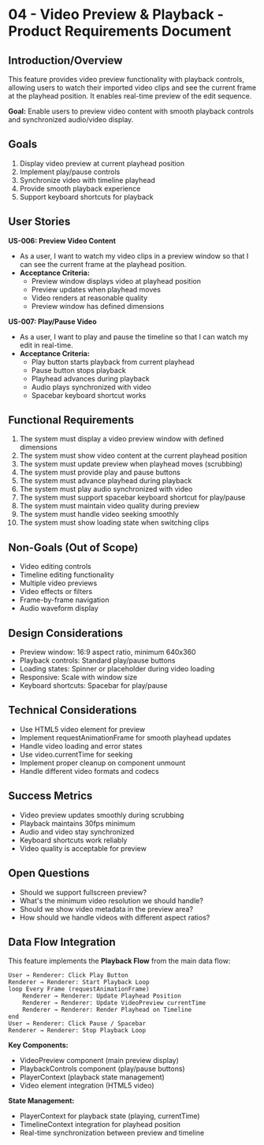 # 04 - Video Preview & Playback - Product Requirements Document

## Introduction/Overview

This feature provides video preview functionality with playback controls, allowing users to watch their imported video clips and see the current frame at the playhead position. It enables real-time preview of the edit sequence.

**Goal:** Enable users to preview video content with smooth playback controls and synchronized audio/video display.

## Goals

1. Display video preview at current playhead position
2. Implement play/pause controls
3. Synchronize video with timeline playhead
4. Provide smooth playback experience
5. Support keyboard shortcuts for playback

## User Stories

**US-006: Preview Video Content**
- As a user, I want to watch my video clips in a preview window so that I can see the current frame at the playhead position.
- **Acceptance Criteria:**
  - Preview window displays video at playhead position
  - Preview updates when playhead moves
  - Video renders at reasonable quality
  - Preview window has defined dimensions

**US-007: Play/Pause Video**
- As a user, I want to play and pause the timeline so that I can watch my edit in real-time.
- **Acceptance Criteria:**
  - Play button starts playback from current playhead
  - Pause button stops playback
  - Playhead advances during playback
  - Audio plays synchronized with video
  - Spacebar keyboard shortcut works

## Functional Requirements

1. The system must display a video preview window with defined dimensions
2. The system must show video content at the current playhead position
3. The system must update preview when playhead moves (scrubbing)
4. The system must provide play and pause buttons
5. The system must advance playhead during playback
6. The system must play audio synchronized with video
7. The system must support spacebar keyboard shortcut for play/pause
8. The system must maintain video quality during preview
9. The system must handle video seeking smoothly
10. The system must show loading state when switching clips

## Non-Goals (Out of Scope)

- Video editing controls
- Timeline editing functionality
- Multiple video previews
- Video effects or filters
- Frame-by-frame navigation
- Audio waveform display

## Design Considerations

- Preview window: 16:9 aspect ratio, minimum 640x360
- Playback controls: Standard play/pause buttons
- Loading states: Spinner or placeholder during video loading
- Responsive: Scale with window size
- Keyboard shortcuts: Spacebar for play/pause

## Technical Considerations

- Use HTML5 video element for preview
- Implement requestAnimationFrame for smooth playhead updates
- Handle video loading and error states
- Use video.currentTime for seeking
- Implement proper cleanup on component unmount
- Handle different video formats and codecs

## Success Metrics

- Video preview updates smoothly during scrubbing
- Playback maintains 30fps minimum
- Audio and video stay synchronized
- Keyboard shortcuts work reliably
- Video quality is acceptable for preview

## Open Questions

- Should we support fullscreen preview?
- What's the minimum video resolution we should handle?
- Should we show video metadata in the preview area?
- How should we handle videos with different aspect ratios?

## Data Flow Integration

This feature implements the **Playback Flow** from the main data flow:

```
User → Renderer: Click Play Button
Renderer → Renderer: Start Playback Loop
loop Every Frame (requestAnimationFrame)
    Renderer → Renderer: Update Playhead Position
    Renderer → Renderer: Update VideoPreview currentTime
    Renderer → Renderer: Render Playhead on Timeline
end
User → Renderer: Click Pause / Spacebar
Renderer → Renderer: Stop Playback Loop
```

**Key Components:**
- VideoPreview component (main preview display)
- PlaybackControls component (play/pause buttons)
- PlayerContext (playback state management)
- Video element integration (HTML5 video)

**State Management:**
- PlayerContext for playback state (playing, currentTime)
- TimelineContext integration for playhead position
- Real-time synchronization between preview and timeline
